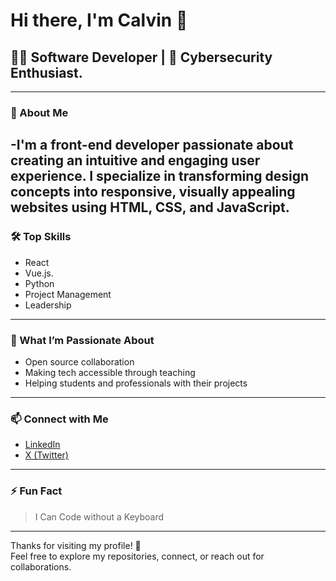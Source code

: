 # Hi there, I'm Calvin 👋

## 👨‍💻 Software Developer | 🤖 Cybersecurity Enthusiast.


---

### 🚀 About Me

-I'm a front-end developer passionate about creating an intuitive and engaging user experience. I specialize in transforming design concepts into responsive, visually appealing websites using HTML, CSS, and JavaScript.
---

### 🛠️ Top Skills

- React
- Vue.js.
- Python
- Project Management
- Leadership

---

### 🌟 What I’m Passionate About

- Open source collaboration
- Making tech accessible through teaching
- Helping students and professionals with their projects

---

### 📫 Connect with Me

- [LinkedIn](linkedin.com/in/ndegwa-calvin-278843156)
- [X (Twitter)](https://x.com/Calvin_Ndegwa)

---

### ⚡ Fun Fact

> I Can Code without a Keyboard

---

Thanks for visiting my profile! 🚀  
Feel free to explore my repositories, connect, or reach out for collaborations.
